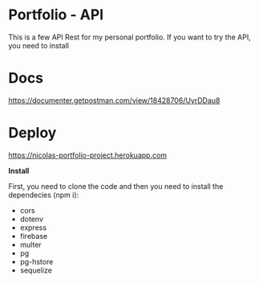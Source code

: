 # Portfolio - API

This is a few API Rest for my personal portfolio. If you want to try the API, you need to install

# Docs

https://documenter.getpostman.com/view/18428706/UyrDDau8

# Deploy

https://nicolas-portfolio-project.herokuapp.com

**Install**

First, you need to clone the code and then you need to install the dependecies (npm i):

<ul>
  <li>cors</li>
  <li>dotenv</li>
  <li>express</li>
  <li>firebase</li>
  <li>multer</li>
  <li>pg</li>
  <li>pg-hstore</li>
  <li>sequelize</li>
</ul>
